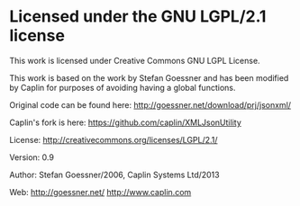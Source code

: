 # Licensed under the GNU LGPL/2.1 license

This work is licensed under Creative Commons GNU LGPL License.

This work is based on the work by Stefan Goessner and has been modified  by Caplin for purposes of avoiding having a global functions.

Original code can be found here: http://goessner.net/download/prj/jsonxml/

Caplin's fork is here: https://github.com/caplin/XMLJsonUtility

License: http://creativecommons.org/licenses/LGPL/2.1/

Version: 0.9

Author: Stefan Goessner/2006, Caplin Systems Ltd/2013

Web: http://goessner.net/ http://www.caplin.com
